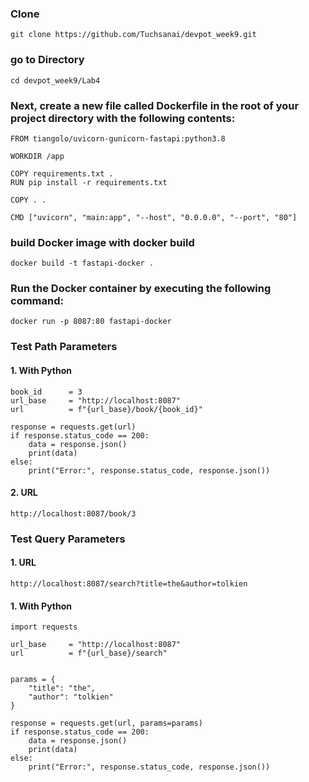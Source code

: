 ### Clone

```
git clone https://github.com/Tuchsanai/devpot_week9.git
```


### go to Directory
```
cd devpot_week9/Lab4

```




### Next, create a new file called Dockerfile in the root of your project directory with the following contents:
```
FROM tiangolo/uvicorn-gunicorn-fastapi:python3.8

WORKDIR /app

COPY requirements.txt .
RUN pip install -r requirements.txt

COPY . .

CMD ["uvicorn", "main:app", "--host", "0.0.0.0", "--port", "80"]

```

### build Docker image with docker build 
```
docker build -t fastapi-docker .
```

### Run the Docker container by executing the following command:
```
docker run -p 8087:80 fastapi-docker
```


### Test Path Parameters

#### 1. With Python
```
book_id      = 3
url_base     = "http://localhost:8087"
url          = f"{url_base}/book/{book_id}"

response = requests.get(url)
if response.status_code == 200:
    data = response.json()
    print(data)
else:
    print("Error:", response.status_code, response.json())
```

#### 2. URL

```
http://localhost:8087/book/3
```

### Test Query Parameters

#### 1. URL

```
http://localhost:8087/search?title=the&author=tolkien
```

#### 1. With Python

```
import requests

url_base     = "http://localhost:8087"
url          = f"{url_base}/search"


params = {
    "title": "the",
    "author": "tolkien"
}

response = requests.get(url, params=params)
if response.status_code == 200:
    data = response.json()
    print(data)
else:
    print("Error:", response.status_code, response.json())
    
```
